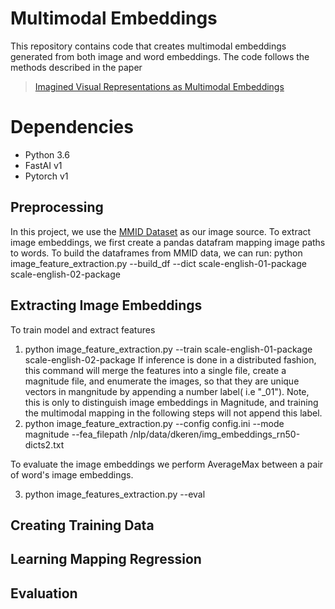# Multimodal Embeddings
This repository contains code that creates multimodal embeddings generated from both image and word embeddings. The code follows the methods described in the paper

> [Imagined Visual Representations as Multimodal Embeddings](https://www.researchgate.net/publication/315297247_Imagined_Visual_Representations_as_Multimodal_Embeddings) 

# Dependencies

* Python 3.6
* FastAI v1
* Pytorch v1

## Preprocessing
In this project, we use the [MMID Dataset](http://multilingual-images.org/) as our image source. To extract image embeddings, we first create a pandas datafram mapping image paths to words. To build the dataframes from MMID data, we can run: 
python image_feature_extraction.py --build_df --dict scale-english-01-package scale-english-02-package 

## Extracting Image Embeddings 
To train model and extract features
1. python image_feature_extraction.py --train scale-english-01-package scale-english-02-package
If inference is done in a distributed fashion, this command will merge the features into a single file, create a magnitude file, and enumerate the images, so that they are unique vectors in mangnitude by appending a number label( i.e "_01"). Note, this is only to distinguish image embeddings in Magnitude, and training the multimodal mapping in the following steps will not append this label.  
2. python image_feature_extraction.py --config config.ini --mode magnitude --fea_filepath /nlp/data/dkeren/img_embeddings_rn50-dicts2.txt

To evaluate the image embeddings we perform AverageMax between a pair of word's image embeddings. 

3. python image_features_extraction.py --eval 

## Creating Training Data

## Learning Mapping Regression 

## Evaluation


